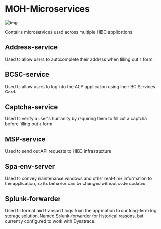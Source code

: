 # MOH-Microservices
![img](https://img.shields.io/badge/Lifecycle-Stable-97ca00)

Contains microservices used across multiple HIBC applications.

## Address-service

Used to allow users to autocomplete their address when filling out a form.

## BCSC-service

Used to allow users to log into the AOP application using their BC Services Card.

## Captcha-service

Used to verify a user's humanity by requiring them to fill out a captcha before filling out a form

## MSP-service

Used to send out API requests to HIBC infrastructure

## Spa-env-server

Used to convey maintenance windows and other real-time information to the application, so its behavior can be changed without code updates

## Splunk-forwarder

Used to format and transport logs from the application to our long-term log storage solution. Named Splunk-forwarder for historical reasons, but currently configured to work with Dynatrace.